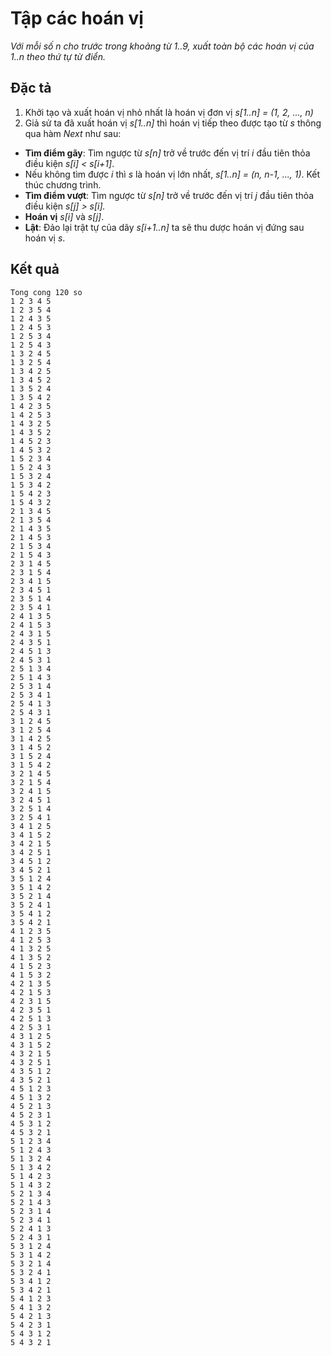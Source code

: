 ﻿# Tập các hoán vị

*Với mỗi số n cho trước trong khoảng từ 1..9, xuất toàn bộ các hoán vị của 1..n theo thứ tự từ điển.*

## Đặc tả

1. Khởi tạo và xuất hoán vị nhỏ nhất là hoán vị đơn vị *s[1..n] = (1, 2, ..., n)*
2. Giả sử ta đã xuất hoán vị *s[1..n]* thì hoán vị tiếp theo được tạo từ *s* thông qua hàm *Next* như sau:
* **Tìm điểm gãy**: Tìm ngược từ *s[n]* trở về trước đến vị trí *i* đầu tiên thỏa điều kiện *s[i] < s[i+1]*.
* Nếu không tìm được *i* thì *s* là hoán vị lớn nhất, *s[1..n] = (n, n-1, ..., 1)*. Kết thúc chương trình.
* **Tìm điểm vượt**: Tìm ngược từ *s[n]* trở về trước đến vị trí *j* đầu tiên thỏa điều kiện *s[j] > s[i].*
* **Hoán vị** *s[i]* và *s[j]*.
* **Lật**: Đảo lại trật tự của dãy *s[i+1..n]* ta sẽ thu dược hoán vị đứng sau hoán vị *s*.

## Kết quả

```
Tong cong 120 so
1 2 3 4 5
1 2 3 5 4
1 2 4 3 5
1 2 4 5 3
1 2 5 3 4
1 2 5 4 3
1 3 2 4 5
1 3 2 5 4
1 3 4 2 5
1 3 4 5 2
1 3 5 2 4
1 3 5 4 2
1 4 2 3 5
1 4 2 5 3
1 4 3 2 5
1 4 3 5 2
1 4 5 2 3
1 4 5 3 2
1 5 2 3 4
1 5 2 4 3
1 5 3 2 4
1 5 3 4 2
1 5 4 2 3
1 5 4 3 2
2 1 3 4 5
2 1 3 5 4
2 1 4 3 5
2 1 4 5 3
2 1 5 3 4
2 1 5 4 3
2 3 1 4 5
2 3 1 5 4
2 3 4 1 5
2 3 4 5 1
2 3 5 1 4
2 3 5 4 1
2 4 1 3 5
2 4 1 5 3
2 4 3 1 5
2 4 3 5 1
2 4 5 1 3
2 4 5 3 1
2 5 1 3 4
2 5 1 4 3
2 5 3 1 4
2 5 3 4 1
2 5 4 1 3
2 5 4 3 1
3 1 2 4 5
3 1 2 5 4
3 1 4 2 5
3 1 4 5 2
3 1 5 2 4
3 1 5 4 2
3 2 1 4 5
3 2 1 5 4
3 2 4 1 5
3 2 4 5 1
3 2 5 1 4
3 2 5 4 1
3 4 1 2 5
3 4 1 5 2
3 4 2 1 5
3 4 2 5 1
3 4 5 1 2
3 4 5 2 1
3 5 1 2 4
3 5 1 4 2
3 5 2 1 4
3 5 2 4 1
3 5 4 1 2
3 5 4 2 1
4 1 2 3 5
4 1 2 5 3
4 1 3 2 5
4 1 3 5 2
4 1 5 2 3
4 1 5 3 2
4 2 1 3 5
4 2 1 5 3
4 2 3 1 5
4 2 3 5 1
4 2 5 1 3
4 2 5 3 1
4 3 1 2 5
4 3 1 5 2
4 3 2 1 5
4 3 2 5 1
4 3 5 1 2
4 3 5 2 1
4 5 1 2 3
4 5 1 3 2
4 5 2 1 3
4 5 2 3 1
4 5 3 1 2
4 5 3 2 1
5 1 2 3 4
5 1 2 4 3
5 1 3 2 4
5 1 3 4 2
5 1 4 2 3
5 1 4 3 2
5 2 1 3 4
5 2 1 4 3
5 2 3 1 4
5 2 3 4 1
5 2 4 1 3
5 2 4 3 1
5 3 1 2 4
5 3 1 4 2
5 3 2 1 4
5 3 2 4 1
5 3 4 1 2
5 3 4 2 1
5 4 1 2 3
5 4 1 3 2
5 4 2 1 3
5 4 2 3 1
5 4 3 1 2
5 4 3 2 1
```
